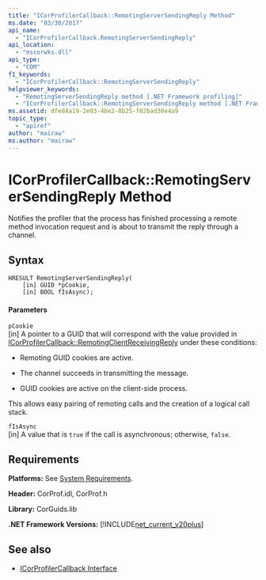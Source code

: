 ```yaml
---
title: "ICorProfilerCallback::RemotingServerSendingReply Method"
ms.date: "03/30/2017"
api_name: 
  - "ICorProfilerCallback.RemotingServerSendingReply"
api_location: 
  - "mscorwks.dll"
api_type: 
  - "COM"
f1_keywords: 
  - "ICorProfilerCallback::RemotingServerSendingReply"
helpviewer_keywords: 
  - "RemotingServerSendingReply method [.NET Framework profiling]"
  - "ICorProfilerCallback::RemotingServerSendingReply method [.NET Framework profiling]"
ms.assetid: dfe84a19-2e03-4be2-8b25-f02bad38e4a9
topic_type: 
  - "apiref"
author: "mairaw"
ms.author: "mairaw"
---
```

# ICorProfilerCallback::RemotingServerSendingReply Method
Notifies the profiler that the process has finished processing a remote method invocation request and is about to transmit the reply through a channel.  
  
## Syntax  
  
```  
HRESULT RemotingServerSendingReply(  
    [in] GUID *pCookie,  
    [in] BOOL fIsAsync);  
```  
  
#### Parameters  
 `pCookie`  
 [in] A pointer to a GUID that will correspond with the value provided in [ICorProfilerCallback::RemotingClientReceivingReply](../../../../docs/framework/unmanaged-api/profiling/icorprofilercallback-remotingclientreceivingreply-method.md) under these conditions:  
  
-   Remoting GUID cookies are active.  
  
-   The channel succeeds in transmitting the message.  
  
-   GUID cookies are active on the client-side process.  
  
 This allows easy pairing of remoting calls and the creation of a logical call stack.  
  
 `fIsAsync`  
 [in] A value that is `true` if the call is asynchronous; otherwise, `false`.  
  
## Requirements  
 **Platforms:** See [System Requirements](../../../../docs/framework/get-started/system-requirements.md).  
  
 **Header:** CorProf.idl, CorProf.h  
  
 **Library:** CorGuids.lib  
  
 **.NET Framework Versions:** [!INCLUDE[net_current_v20plus](../../../../includes/net-current-v20plus-md.md)]  
  
## See also
- [ICorProfilerCallback Interface](../../../../docs/framework/unmanaged-api/profiling/icorprofilercallback-interface.md)
